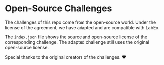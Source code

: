 # Open-Source Challenges

The challenges of this repo come from the open-source world. Under the license of the agreement, we have adapted and are compatible with LabEx.

The `index.json` file shows the source and open-source license of the corresponding challenge. The adapted challenge still uses the original open-source license.

Special thanks to the original creators of the challenges. ❤️
